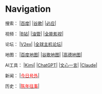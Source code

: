 # Navigation
搜索：
|<a href="https://www.baidu.com" target="_blank" rel="noopener noreferrer">百度</a>|
|<a href="https://www.google.com" target="_blank" rel="noopener noreferrer">谷歌</a>|
|<a href="https://www.bing.com" target="_blank" rel="noopener noreferrer">必应</a>|

视频：
|<a href="https://www.bilibili.com" target="_blank" rel="noopener noreferrer">B站</a>|
|<a href="https://www.youtube.com" target="_blank" rel="noopener noreferrer">油管</a>|
|<a href="http://www.gzgafk.com/" target="_blank" rel="noopener noreferrer">全能影视</a>|

论坛：
|<a href="https://www.v2ex.com" target="_blank" rel="noopener noreferrer">V2ex</a>|
|<a href="https://www.hostloc.com" target="_blank" rel="noopener noreferrer">全球主机论坛</a>|

地图：
|<a href="https://map.baidu.com/" target="_blank" rel="noopener noreferrer">百度地图</a>|
|<a href="https://www.google.com/maps" target="_blank" rel="noopener noreferrer">谷歌地图</a>|
|<a href="https://m.amap.com/" target="_blank" rel="noopener noreferrer">高德地图</a>|

AI工具：
|<a href="https://kimi.moonshot.cn" target="_blank" rel="noopener noreferrer">Kimi</a>|
|<a href="https://chatgpt.com" target="_blank" rel="noopener noreferrer">ChatGPT</a>|
|<a href="https://yiyan.baidu.com/" target="_blank" rel="noopener noreferrer">文心一言</a>|
|<a href="https://www.anthropic.com/" target="_blank" rel="noopener noreferrer">Claude</a>|

新闻：
|<a href="https://howhy.day" target="_blank" rel="noopener noreferrer"><font color="#ff0000">今日号外</font></a>|

历史：
|<a href="https://pastory.org" target="_blank" rel="noopener noreferrer"><font color="#ff0000">陈年往事</font></a>|
